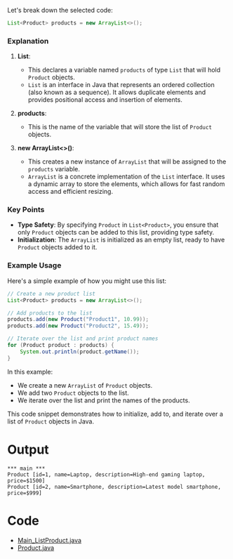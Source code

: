 Let's break down the selected code:

```java
List<Product> products = new ArrayList<>();
```

### Explanation

1. **List<Product>**:

   - This declares a variable named `products` of type `List` that will hold `Product` objects.
   - `List` is an interface in Java that represents an ordered collection (also known as a sequence). It allows duplicate elements and provides positional access and insertion of elements.

2. **products**:

   - This is the name of the variable that will store the list of `Product` objects.

3. **new ArrayList<>()**:
   - This creates a new instance of `ArrayList` that will be assigned to the `products` variable.
   - `ArrayList` is a concrete implementation of the `List` interface. It uses a dynamic array to store the elements, which allows for fast random access and efficient resizing.

### Key Points

- **Type Safety**: By specifying `Product` in `List<Product>`, you ensure that only `Product` objects can be added to this list, providing type safety.
- **Initialization**: The `ArrayList` is initialized as an empty list, ready to have `Product` objects added to it.

### Example Usage

Here's a simple example of how you might use this list:

```java
// Create a new product list
List<Product> products = new ArrayList<>();

// Add products to the list
products.add(new Product("Product1", 10.99));
products.add(new Product("Product2", 15.49));

// Iterate over the list and print product names
for (Product product : products) {
    System.out.println(product.getName());
}
```

In this example:

- We create a new `ArrayList` of `Product` objects.
- We add two `Product` objects to the list.
- We iterate over the list and print the names of the products.

This code snippet demonstrates how to initialize, add to, and iterate over a list of `Product` objects in Java.

# Output
```
*** main ***
Product [id=1, name=Laptop, description=High-end gaming laptop, price=$1500]
Product [id=2, name=Smartphone, description=Latest model smartphone, price=$999]
```
# Code
- [Main_ListProduct.java](https://github.com/browntruck246/java_tutorial/blob/main/src/java_tutorial/Main_ListProduct.java)
- [Product.java](https://github.com/browntruck246/java_tutorial/blob/main/src/java_tutorial/Product.java)
